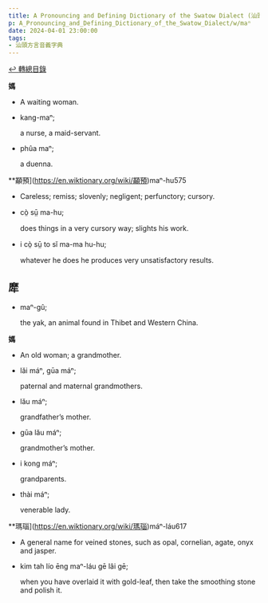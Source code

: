 ```yaml
---
title: A Pronouncing and Defining Dictionary of the Swatow Dialect (汕頭方言音義字典) / maⁿ
p: A_Pronouncing_and_Defining_Dictionary_of_the_Swatow_Dialect/w/maⁿ
date: 2024-04-01 23:00:00
tags: 
- 汕頭方言音義字典
---
```


[↩️ 轉總目錄](/A_Pronouncing_and_Defining_Dictionary_of_the_Swatow_Dialect)


**媽**
- A waiting woman.

- kang-maⁿ;

  a nurse, a maid-servant.

- phûa maⁿ;

  a duenna.

**顢預](https://en.wiktionary.org/wiki/顢預)maⁿ-hu575
- Careless; remiss; slovenly; negligent; perfunctory; cursory.

- cò̤ sṳ̄ ma-hu;

  does things in a very cursory way; slights his work.

- i cò̤ sṳ̄ to sĭ ma-ma hu-hu;

  whatever he does he produces very unsatisfactory results.

**犘**
- 

- maⁿ-gû;

  the yak, an animal found in Thibet and Western China.

**媽**
- An old woman; a grandmother.

- lăi máⁿ, gūa máⁿ;

  paternal and maternal grandmothers.

- lău máⁿ;

  grandfather’s mother.

- gūa lău máⁿ;

  grandmother’s mother.

- i kong máⁿ;

  grandparents.

- thài máⁿ;

  venerable lady.



**瑪瑙](https://en.wiktionary.org/wiki/瑪瑙)máⁿ-láu617
- A general name for veined stones, such as opal, cornelian, agate, onyx and jasper.

- kim tah lío ēng maⁿ-láu gē lâi gē;

  when you have overlaid it with gold-leaf, then take the smoothing stone and polish it.
